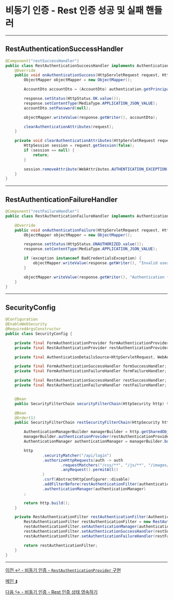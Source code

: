 # 비동기 인증 - Rest 인증 성공 및 실패 핸들러

---

## RestAuthenticationSuccessHandler

```java
@Component("restSuccessHandler")
public class RestAuthenticationSuccessHandler implements AuthenticationSuccessHandler {
    @Override
    public void onAuthenticationSuccess(HttpServletRequest request, HttpServletResponse response, Authentication authentication) throws IOException, ServletException {
        ObjectMapper objectMapper = new ObjectMapper();

        AccountDto accountDto = (AccountDto) authentication.getPrincipal();

        response.setStatus(HttpStatus.OK.value());
        response.setContentType(MediaType.APPLICATION_JSON_VALUE);
        accountDto.setPassword(null);

        objectMapper.writeValue(response.getWriter(), accountDto);

        clearAuthenticationAttributes(request);
    }

    private void clearAuthenticationAttributes(HttpServletRequest request) {
        HttpSession session = request.getSession(false);
        if (session == null) {
            return;
        }

        session.removeAttribute(WebAttributes.AUTHENTICATION_EXCEPTION);
    }
}
```

---

## RestAuthenticationFailureHandler

```java
@Component("restFailureHandler")
public class RestAuthenticationFailureHandler implements AuthenticationFailureHandler {

    @Override
    public void onAuthenticationFailure(HttpServletRequest request, HttpServletResponse response, AuthenticationException exception) throws IOException, ServletException {
        ObjectMapper objectMapper = new ObjectMapper();

        response.setStatus(HttpStatus.UNAUTHORIZED.value());
        response.setContentType(MediaType.APPLICATION_JSON_VALUE);

        if (exception instanceof BadCredentialsException) {
            objectMapper.writeValue(response.getWriter(), "Invalid username or password");
        }

        objectMapper.writeValue(response.getWriter(), "Authentication failed");
    }
}
```

---

## SecurityConfig

```java
@Configuration
@EnableWebSecurity
@RequiredArgsConstructor
public class SecurityConfig {

    private final FormAuthenticationProvider formAuthenticationProvider;
    private final RestAuthenticationProvider restAuthenticationProvider;

    private final AuthenticationDetailsSource<HttpServletRequest, WebAuthenticationDetails> authenticationDetailsSource;

    private final FormAuthenticationSuccessHandler formSuccessHandler;
    private final FormAuthenticationFailureHandler formFailureHandler;

    private final RestAuthenticationSuccessHandler restSuccessHandler;
    private final RestAuthenticationFailureHandler restFailureHandler;


    @Bean
    public SecurityFilterChain securityFilterChain(HttpSecurity http) throws Exception {...}

    @Bean
    @Order(1)
    public SecurityFilterChain restSecurityFilterChain(HttpSecurity http) throws Exception {

        AuthenticationManagerBuilder managerBuilder = http.getSharedObject(AuthenticationManagerBuilder.class);
        managerBuilder.authenticationProvider(restAuthenticationProvider);
        AuthenticationManager authenticationManager = managerBuilder.build();

        http
                .securityMatcher("/api/login")
                .authorizeHttpRequests(auth -> auth
                        .requestMatchers("/css/**", "/js/**", "/images/**", "/webjars/**", "/favicon.*", "/*/icon-*").permitAll() //정적 자원 관리
                        .anyRequest().permitAll()
                )
                .csrf(AbstractHttpConfigurer::disable)
                .addFilterBefore(restAuthenticationFilter(authenticationManager), UsernamePasswordAuthenticationFilter.class)
                .authenticationManager(authenticationManager)
        ;

        return http.build();
    }

    private RestAuthenticationFilter restAuthenticationFilter(AuthenticationManager authenticationManager) {
        RestAuthenticationFilter restAuthenticationFilter = new RestAuthenticationFilter();
        restAuthenticationFilter.setAuthenticationManager(authenticationManager);
        restAuthenticationFilter.setAuthenticationSuccessHandler(restSuccessHandler);
        restAuthenticationFilter.setAuthenticationFailureHandler(restFailureHandler);

        return restAuthenticationFilter;
    }
}
```

---

[이전 ↩️ - 비동기 인증 - `RestAuthenticationProvider` 구현](https://github.com/genesis12345678/TIL/blob/main/Spring/security/security/Projects/%EB%B9%84%EB%8F%99%EA%B8%B0_%EC%9D%B8%EC%A6%9D/RestAuthenticationProvider/Main.md)

[메인 ⏫](https://github.com/genesis12345678/TIL/blob/main/Spring/security/security/main.md)

[다음 ↪️ - 비동기 인증 - Rest 인증 상태 영속하기](https://github.com/genesis12345678/TIL/blob/main/Spring/security/security/Projects/%EB%B9%84%EB%8F%99%EA%B8%B0_%EC%9D%B8%EC%A6%9D/%EC%9D%B8%EC%A6%9D%EC%83%81%ED%83%9C%EC%98%81%EC%86%8D/Main.md)